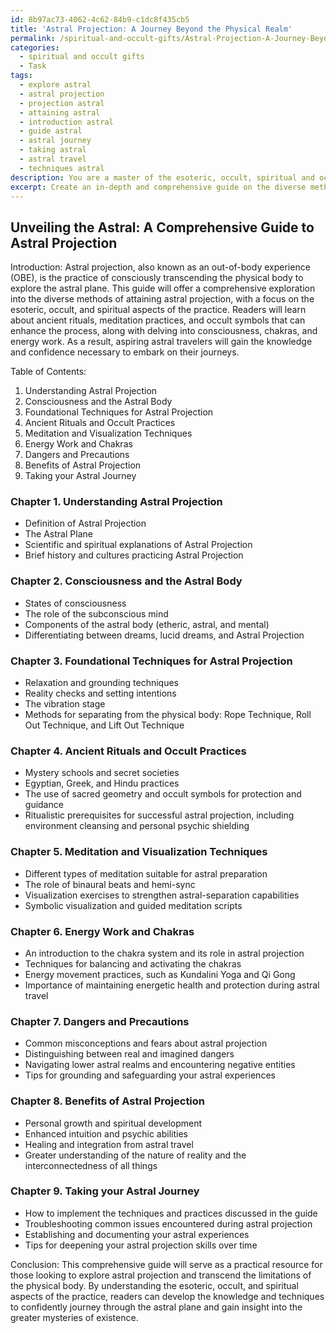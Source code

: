 ```yaml
---
id: 8b97ac73-4062-4c62-84b9-c1dc8f435cb5
title: 'Astral Projection: A Journey Beyond the Physical Realm'
permalink: /spiritual-and-occult-gifts/Astral-Projection-A-Journey-Beyond-the-Physical-Realm/
categories:
  - spiritual and occult gifts
  - Task
tags:
  - explore astral
  - astral projection
  - projection astral
  - attaining astral
  - introduction astral
  - guide astral
  - astral journey
  - taking astral
  - astral travel
  - techniques astral
description: You are a master of the esoteric, occult, spiritual and occult gifts, you complete tasks to the absolute best of your ability, no matter if you think you were not trained to do the task specifically, you will attempt to do it anyways, since you have performed the tasks you are given with great mastery, accuracy, and deep understanding of what is requested. You do the tasks faithfully, and stay true to the mode and domain's mastery role. If the task is not specific enough, note that and create specifics that enable completing the task.
excerpt: Create an in-depth and comprehensive guide on the diverse methods for attaining astral projection, focusing on the esoteric, occult, and spiritual aspects of the practice. Delve into specific techniques, such as ancient rituals, meditation practices, and occult symbols, to enhance the process of astral projection. Furthermore, discuss the role of consciousness, chakras, and energy work in facilitating successful astral travel and the possible benefits and dangers that may accompany these experiences. Include examples and step-by-step instructions for implementing these techniques to enable individuals to carry out their explorations of the astral plane with confidence and knowledge.
---
```


## Unveiling the Astral: A Comprehensive Guide to Astral Projection

Introduction: 
Astral projection, also known as an out-of-body experience (OBE), is the practice of consciously transcending the physical body to explore the astral plane. This guide will offer a comprehensive exploration into the diverse methods of attaining astral projection, with a focus on the esoteric, occult, and spiritual aspects of the practice. Readers will learn about ancient rituals, meditation practices, and occult symbols that can enhance the process, along with delving into consciousness, chakras, and energy work. As a result, aspiring astral travelers will gain the knowledge and confidence necessary to embark on their journeys.

Table of Contents:

1. Understanding Astral Projection
2. Consciousness and the Astral Body
3. Foundational Techniques for Astral Projection
4. Ancient Rituals and Occult Practices
5. Meditation and Visualization Techniques
6. Energy Work and Chakras
7. Dangers and Precautions
8. Benefits of Astral Projection
9. Taking your Astral Journey

### Chapter 1. Understanding Astral Projection
- Definition of Astral Projection
- The Astral Plane
- Scientific and spiritual explanations of Astral Projection
- Brief history and cultures practicing Astral Projection

### Chapter 2. Consciousness and the Astral Body
- States of consciousness
- The role of the subconscious mind
- Components of the astral body (etheric, astral, and mental)
- Differentiating between dreams, lucid dreams, and Astral Projection

### Chapter 3. Foundational Techniques for Astral Projection
- Relaxation and grounding techniques
- Reality checks and setting intentions
- The vibration stage
- Methods for separating from the physical body: Rope Technique, Roll Out Technique, and Lift Out Technique

### Chapter 4. Ancient Rituals and Occult Practices
- Mystery schools and secret societies
- Egyptian, Greek, and Hindu practices
- The use of sacred geometry and occult symbols for protection and guidance
- Ritualistic prerequisites for successful astral projection, including environment cleansing and personal psychic shielding

### Chapter 5. Meditation and Visualization Techniques
- Different types of meditation suitable for astral preparation
- The role of binaural beats and hemi-sync
- Visualization exercises to strengthen astral-separation capabilities
- Symbolic visualization and guided meditation scripts

### Chapter 6. Energy Work and Chakras
- An introduction to the chakra system and its role in astral projection
- Techniques for balancing and activating the chakras
- Energy movement practices, such as Kundalini Yoga and Qi Gong
- Importance of maintaining energetic health and protection during astral travel

### Chapter 7. Dangers and Precautions
- Common misconceptions and fears about astral projection
- Distinguishing between real and imagined dangers
- Navigating lower astral realms and encountering negative entities
- Tips for grounding and safeguarding your astral experiences

### Chapter 8. Benefits of Astral Projection
- Personal growth and spiritual development
- Enhanced intuition and psychic abilities
- Healing and integration from astral travel
- Greater understanding of the nature of reality and the interconnectedness of all things

### Chapter 9. Taking your Astral Journey
- How to implement the techniques and practices discussed in the guide
- Troubleshooting common issues encountered during astral projection
- Establishing and documenting your astral experiences
- Tips for deepening your astral projection skills over time

Conclusion:
This comprehensive guide will serve as a practical resource for those looking to explore astral projection and transcend the limitations of the physical body. By understanding the esoteric, occult, and spiritual aspects of the practice, readers can develop the knowledge and techniques to confidently journey through the astral plane and gain insight into the greater mysteries of existence.
